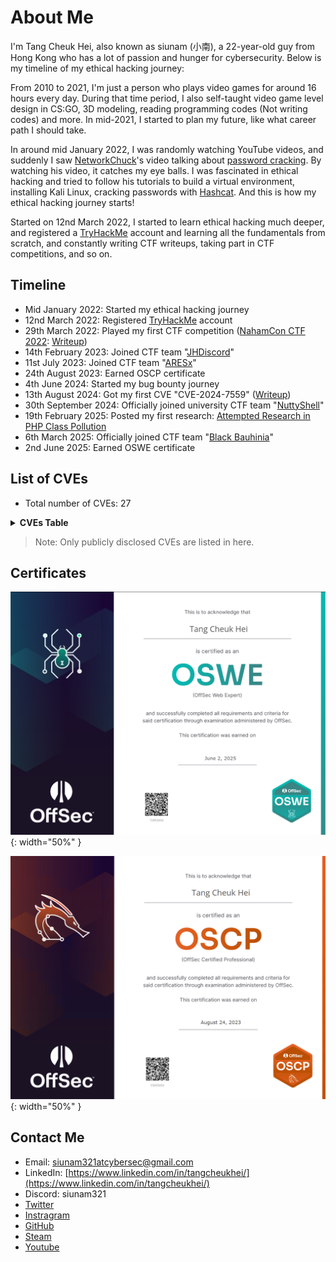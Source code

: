 # About Me

I'm Tang Cheuk Hei, also known as siunam (小南), a 22-year-old guy from Hong Kong who has a lot of passion and hunger for cybersecurity. Below is my timeline of my ethical hacking journey:

From 2010 to 2021, I'm just a person who plays video games for around 16 hours every day. During that time period, I also self-taught video game level design in CS:GO, 3D modeling, reading programming codes (Not writing codes) and more. In mid-2021, I started to plan my future, like what career path I should take.

In around mid January 2022, I was randomly watching YouTube videos, and suddenly I saw [NetworkChuck](https://www.youtube.com/c/NetworkChuck)'s video talking about [password cracking](https://www.youtube.com/watch?v=z4_oqTZJqCo). By watching his video, it catches my eye balls. I was fascinated in ethical hacking and tried to follow his tutorials to build a virtual environment, installing Kali Linux, cracking passwords with [Hashcat](https://hashcat.net/hashcat/). And this is how my ethical hacking journey starts!

Started on 12nd March 2022, I started to learn ethical hacking much deeper, and registered a [TryHackMe](https://tryhackme.com/p/siunam) account and learning all the fundamentals from scratch, and constantly writing CTF writeups, taking part in CTF competitions, and so on.

## Timeline

- Mid January 2022: Started my ethical hacking journey
- 12nd March 2022: Registered [TryHackMe](https://tryhackme.com/) account
- 29th March 2022: Played my first CTF competition ([NahamCon CTF 2022](https://ctftime.org/event/1630/): [Writeup](https://siunam321.github.io/ctf/))
- 14th February 2023: Joined CTF team "[JHDiscord](https://ctftime.org/team/62434)"
- 11st July 2023: Joined CTF team "[ARESx](https://ctftime.org/team/128734/)"
- 24th August 2023: Earned OSCP certificate
- 4th June 2024: Started my bug bounty journey
- 13th August 2024: Got my first CVE "CVE-2024-7559" ([Writeup](https://siunam321.github.io/ctf/Bug-Bounty/Wordfence/how-i-found-my-first-vulnerabilities-in-6-different-wordpress-plugins-part-2/))
- 30th September 2024: Officially joined university CTF team "[NuttyShell](https://polyuctf.com/)"
- 19th February 2025: Posted my first research: [Attempted Research in PHP Class Pollution](https://siunam321.github.io/research/attempted-research-in-php-class-pollution)
- 6th March 2025: Officially joined CTF team "[Black Bauhinia](https://b6a.black/)"
- 2nd June 2025: Earned OSWE certificate

## List of CVEs

- Total number of CVEs: 27

<details><summary markdown="span"><strong>CVEs Table</strong></summary>

| CVE ID | Vendor | Vulnerability Title & Record Link |
|--------|-------------|-----------------------------------|
| [CVE-2025-54803](https://www.cve.org/CVERecord?id=CVE-2025-54803) | [js-toml](https://github.com/sunnyadn/js-toml) | [Prototype Pollution in js-toml](https://github.com/sunnyadn/js-toml/security/advisories/GHSA-65fc-cr5f-v7r2) |
| [CVE-2025-3234](https://www.cve.org/CVERecord?id=CVE-2025-3234) | [Filester](https://wordpress.org/plugins/filester/) | [Authenticated (Administrator+) Arbitrary File Upload](https://www.wordfence.com/threat-intel/vulnerabilities/wordpress-plugins/filester/file-manager-pro-filester-188-authenticated-administrator-arbitrary-file-upload) |
| [CVE-2025-1725](https://www.cve.org/CVERecord?id=CVE-2025-1725) | [Bit File Manager](https://wordpress.org/plugins/file-manager/) | [Authenticated (Subscriber+) Stored Cross-Site Scripting via SVG File Uploads](https://www.wordfence.com/threat-intel/vulnerabilities/wordpress-plugins/file-manager/bit-file-manager-100-free-open-source-file-manager-and-code-editor-for-wordpress-67-authenticated-subscriber-stored-cross-site-scripting-via-svg-file-uploads) |
| [CVE-2024-13914](https://www.cve.org/CVERecord?id=CVE-2024-13914) | [File Manager Advanced Shortcode](https://advancedfilemanager.com/) | [Authenticated (Administrator+) Local JavaScript File Inclusion via Shortcode](https://www.wordfence.com/threat-intel/vulnerabilities/detail/file-manager-advanced-shortcode-254-authenticated-administrator-local-javascript-file-inclusion-via-shortcode) |
| [CVE-2024-13333](https://www.cve.org/CVERecord?id=CVE-2024-13333) | [Advanced File Manager](https://wordpress.org/plugins/file-manager-advanced/) | [Authenticated (Subscriber+) Arbitrary File Upload](https://www.wordfence.com/threat-intel/vulnerabilities/wordpress-plugins/file-manager-advanced/advanced-file-manager-5212-5213-authenticated-subscriber-arbitrary-file-upload) |
| [CVE-2024-11010](https://www.cve.org/CVERecord?id=CVE-2024-11010) | [FileOrganizer](https://wordpress.org/plugins/fileorganizer/) | [Authenticated (Administrator+) Local JavaScript File Inclusion](https://www.wordfence.com/threat-intel/vulnerabilities/wordpress-plugins/fileorganizer/fileorganizer-114-authenticated-administrator-local-javascript-file-inclusion) |
| [CVE-2024-9669](https://www.cve.org/CVERecord?id=CVE-2024-9669) | [Filester](https://wordpress.org/plugins/filester/) | [Authenticated (Administrator+) Local JavaScript File Inclusion](https://www.wordfence.com/threat-intel/vulnerabilities/wordpress-plugins/filester/file-manager-pro-filester-185-authenticated-administrator-local-javascript-file-inclusion) |
| [CVE-2024-9546](https://www.cve.org/CVERecord?id=CVE-2024-9546) | [WPIDE](https://wordpress.org/plugins/wpide) | [Unauthenticated Full Path Dislcosure](https://www.wordfence.com/threat-intel/vulnerabilities/wordpress-plugins/wpide/wpide-349-unauthenticated-full-path-dislcosure) |
| [CVE-2024-9507](https://www.cve.org/CVERecord?id=CVE-2024-9507) | [Bit Form](https://wordpress.org/plugins/bit-form) | [Authenticated (Administrator+) Improper Input Validation via iconUpload Function to Arbitrary File Read](https://www.wordfence.com/threat-intel/vulnerabilities/wordpress-plugins/bit-form/contact-form-by-bit-form-multi-step-form-calculation-contact-form-payment-contact-form-custom-contact-form-builder-2152-authenticated-administrator-improper-input-validation-via-iconupload-function-to-arbitrary-file-read) |
| [CVE-2024-8918](https://www.cve.org/CVERecord?id=CVE-2024-8918) | [File Manager Pro](https://filemanagerpro.io/file-manager-pro/) | [Unauthenticated Limited JavaScript File Upload](https://www.wordfence.com/threat-intel/vulnerabilities/wordpress-plugins/wp-file-manager-pro/file-manager-pro-839-unauthenticated-limited-javascript-file-upload) |
| [CVE-2024-8746](https://www.cve.org/CVERecord?id=CVE-2024-8746) | [File Manager Pro](https://filemanagerpro.io/file-manager-pro/) | [Unauthenticated Backup File Download and Upload](https://www.wordfence.com/threat-intel/vulnerabilities/wordpress-plugins/wp-file-manager-pro/file-manager-pro-839-unauthenticated-backup-file-download-and-upload) |
| [CVE-2024-8743](https://www.cve.org/CVERecord?id=CVE-2024-8743) | [Bit File Manager](https://wordpress.org/plugins/file-manager/) | [Authenticated (Subscriber+) Limited JavaScript File Upload](https://www.wordfence.com/threat-intel/vulnerabilities/wordpress-plugins/file-manager/bit-file-manager-100-free-open-source-file-manager-and-code-editor-for-wordpress-657-authenticated-subscriber-limited-javascript-file-upload) |
| [CVE-2024-8725](https://www.cve.org/CVERecord?id=CVE-2024-8725) | [Advanced File Manager](https://wordpress.org/plugins/file-manager-advanced/) | [Authenticated (Subscriber+) Limited File Upload](https://www.wordfence.com/threat-intel/vulnerabilities/wordpress-plugins/file-manager-advanced/advanced-file-manager-528-authenticated-subscriber-limited-file-upload) |
| [CVE-2024-8721](https://www.cve.org/CVERecord?id=CVE-2024-8721) | [Tracking Code Manager](https://wordpress.org/plugins/tracking-code-manager) | [Authenticated (Contributor+) Stored Cross-Site Scripting](https://www.wordfence.com/threat-intel/vulnerabilities/wordpress-plugins/tracking-code-manager/tracking-code-manager-230-authenticated-contributor-stored-cross-site-scripting) |
| [CVE-2024-8704](https://www.cve.org/CVERecord?id=CVE-2024-8704) | [Advanced File Manager](https://wordpress.org/plugins/file-manager-advanced/) | [Authenticated (Administrator+) Local JavaScript File Inclusion via fma_locale](https://www.wordfence.com/threat-intel/vulnerabilities/wordpress-plugins/file-manager-advanced/advanced-file-manager-528-authenticated-administrator-local-javascript-file-inclusion-via-fma-locale) |
| [CVE-2024-8507](https://www.cve.org/CVERecord?id=CVE-2024-8507) | [File Manager Pro](https://filemanagerpro.io/file-manager-pro/) | [Cross-Site Request Forgery to Arbitrary File Upload](https://www.wordfence.com/threat-intel/vulnerabilities/wordpress-plugins/wp-file-manager-pro/file-manager-pro-839-cross-site-request-forgery-to-arbitrary-file-upload) |
| [CVE-2024-8126](https://www.cve.org/CVERecord?id=CVE-2024-8126) | [Advanced File Manager](https://wordpress.org/plugins/file-manager-advanced/) | [Authenticated (Subscriber+) Arbitrary File Upload](https://www.wordfence.com/threat-intel/vulnerabilities/wordpress-plugins/file-manager-advanced/advanced-file-manager-528-authenticated-subscriber-arbitrary-file-upload) |
| [CVE-2024-8066](https://www.cve.org/CVERecord?id=CVE-2024-8066) | [Filester](https://wordpress.org/plugins/filester/) | [Authenticated (Subscriber+) Arbitrary File Upload](https://www.wordfence.com/threat-intel/vulnerabilities/wordpress-plugins/filester/file-manager-pro-filester-184-authenticated-subscriber-arbitrary-file-upload) |
| [CVE-2024-7985](https://www.cve.org/CVERecord?id=CVE-2024-7985) | [FileOrganizer](https://wordpress.org/plugins/fileorganizer/) | [Authenticated (Subscriber+) Arbitrary File Upload](https://www.wordfence.com/threat-intel/vulnerabilities/wordpress-plugins/fileorganizer/fileorganizer-109-authenticated-subscriber-arbitrary-file-upload) |
| [CVE-2024-7782](https://www.cve.org/CVERecord?id=CVE-2024-7782) | [Bit Form](https://wordpress.org/plugins/bit-form) | [Authenticated (Administrator+) Arbitrary File Deletion](https://www.wordfence.com/threat-intel/vulnerabilities/wordpress-plugins/bit-form/contact-form-by-bit-form-multi-step-form-calculation-contact-form-payment-contact-form-custom-contact-form-builder-20-2134-authenticater-administrator-arbitrary-file-deletion) |
| [CVE-2024-7780](https://www.cve.org/CVERecord?id=CVE-2024-7780) | [Bit Form](https://wordpress.org/plugins/bit-form) | [Authenticated (Administrator+) SQL Injection](https://www.wordfence.com/threat-intel/vulnerabilities/wordpress-plugins/bit-form/contact-form-by-bit-form-multi-step-form-calculation-contact-form-payment-contact-form-custom-contact-form-builder-20-2139-authenticated-administrator-sql-injection) |
| [CVE-2024-7777](https://www.cve.org/CVERecord?id=CVE-2024-7777) | [Bit Form](https://wordpress.org/plugins/bit-form) | [Authenticated (Administrator+) Arbitrary File Read And Deletion](https://www.wordfence.com/threat-intel/vulnerabilities/wordpress-plugins/bit-form/contact-form-by-bit-form-multi-step-form-calculation-contact-form-payment-contact-form-custom-contact-form-builder-20-2139-authenticated-administrator-arbitrary-file-read-and-deletion) |
| [CVE-2024-7775](https://www.cve.org/CVERecord?id=CVE-2024-7775) | [Bit Form](https://wordpress.org/plugins/bit-form) | [Authenticated (Administrator+) Arbitrary JavaScript File Uploads](https://www.wordfence.com/threat-intel/vulnerabilities/wordpress-plugins/bit-form/contact-form-by-bit-form-multi-step-form-calculation-contact-form-payment-contact-form-custom-contact-form-builder-20-2139-authenticated-administrator-arbitrary-javascript-file-uploads) |
| [CVE-2024-7770](https://www.cve.org/CVERecord?id=CVE-2024-7770) | [Bit File Manager](https://wordpress.org/plugins/file-manager/) | [Authenticated (Subscriber+) Arbitrary File Upload](https://www.wordfence.com/threat-intel/vulnerabilities/wordpress-plugins/file-manager/bit-file-manager-100-free-open-source-file-manager-and-code-editor-for-wordpress-655-authenticated-subscriber-arbitrary-file-upload) |
| [CVE-2024-7702](https://www.cve.org/CVERecord?id=CVE-2024-7702) | [Bit Form](https://wordpress.org/plugins/bit-form) | [Authenticated (Administrator+) SQL Injection via getLogHistory Function](https://www.wordfence.com/threat-intel/vulnerabilities/wordpress-plugins/bit-form/contact-form-by-bit-form-multi-step-form-calculation-contact-form-payment-contact-form-custom-contact-form-builder-20-2139-authenticated-administrator-sql-injection-via-getloghistory-function) |
| [CVE-2024-7627](https://www.cve.org/CVERecord?id=CVE-2024-7627) | [Bit File Manager](https://wordpress.org/plugins/file-manager/) | [Unauthenticated Remote Code Execution via Race Condition](https://www.wordfence.com/threat-intel/vulnerabilities/wordpress-plugins/file-manager/bit-file-manager-60-655-unauthenticated-remote-code-execution-via-race-condition) |
| [CVE-2024-7559](https://www.cve.org/CVERecord?id=CVE-2024-7559) | [File Manager Pro](https://filemanagerpro.io/file-manager-pro/) | [Authenticated (Subscriber+) Arbitrary File Upload](https://www.wordfence.com/threat-intel/vulnerabilities/wordpress-plugins/wp-file-manager-pro/file-manager-pro-837-authenticated-subscriber-arbitrary-file-upload) |

</details>

> Note: Only publicly disclosed CVEs are listed in here.

## Certificates

![OSWE certificate](/assets/images/oswe_cert.png){: width="50%" }

![OSCP certificate](/assets/images/oscp_cert.png){: width="50%" }

## Contact Me

- Email: [siunam321atcybersec@gmail.com](mailto:siunam321atcybersec@gmail.com)
- LinkedIn: [https://www.linkedin.com/in/tangcheukhei/](https://www.linkedin.com/in/tangcheukhei/)
- Discord: siunam321
- [Twitter](https://twitter.com/siunam321)
- [Instragram](https://www.instagram.com/siunam321)
- [GitHub](https://github.com/siunam321)
- [Steam](https://steamcommunity.com/id/siunam321/)
- [Youtube](https://www.youtube.com/channel/UC1kLxAymNQqUvKIndeU-rZw)